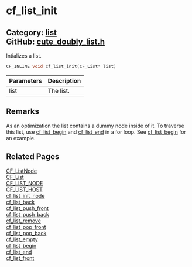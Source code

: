 [](../header.md ':include')

# cf_list_init

Category: [list](/api_reference?id=list)  
GitHub: [cute_doubly_list.h](https://github.com/RandyGaul/cute_framework/blob/master/include/cute_doubly_list.h)  
---

Intializes a list.

```cpp
CF_INLINE void cf_list_init(CF_List* list)
```

Parameters | Description
--- | ---
list | The list.

## Remarks

As an optimization the list contains a dummy node inside of it. To traverse this list, use [cf_list_begin](/list/cf_list_begin.md) and
[cf_list_end](/list/cf_list_end.md) in a for loop. See [cf_list_begin](/list/cf_list_begin.md) for an example.

## Related Pages

[CF_ListNode](/list/cf_listnode.md)  
[CF_List](/list/cf_list.md)  
[CF_LIST_NODE](/list/cf_list_node.md)  
[CF_LIST_HOST](/list/cf_list_host.md)  
[cf_list_init_node](/list/cf_list_init_node.md)  
[cf_list_back](/list/cf_list_back.md)  
[cf_list_push_front](/list/cf_list_push_front.md)  
[cf_list_push_back](/list/cf_list_push_back.md)  
[cf_list_remove](/list/cf_list_remove.md)  
[cf_list_pop_front](/list/cf_list_pop_front.md)  
[cf_list_pop_back](/list/cf_list_pop_back.md)  
[cf_list_empty](/list/cf_list_empty.md)  
[cf_list_begin](/list/cf_list_begin.md)  
[cf_list_end](/list/cf_list_end.md)  
[cf_list_front](/list/cf_list_front.md)  
